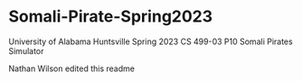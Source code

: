 # Somali-Pirate-Spring2023
University of Alabama Huntsville Spring 2023 CS 499-03 P10 Somali Pirates Simulator

Nathan Wilson edited this readme
